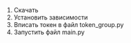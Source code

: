 1. Скачать
2. Установить зависимости
3. Вписать токен в файл token_group.py
4. Запустить файл main.py